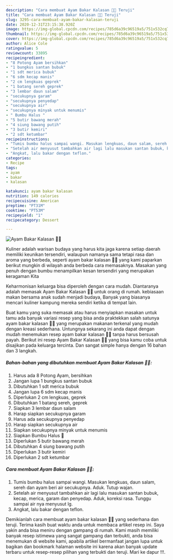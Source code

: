 ```yaml
---
description: "Cara membuat Ayam Bakar Kalasan 🍗🍗 Teruji"
title: "Cara membuat Ayam Bakar Kalasan 🍗🍗 Teruji"
slug: 3295-cara-membuat-ayam-bakar-kalasan-teruji
date: 2020-12-31T23:15:38.920Z
image: https://img-global.cpcdn.com/recipes/785d6a39c96519a5/751x532cq70/ayam-bakar-kalasan-🍗🍗-foto-resep-utama.jpg
thumbnail: https://img-global.cpcdn.com/recipes/785d6a39c96519a5/751x532cq70/ayam-bakar-kalasan-🍗🍗-foto-resep-utama.jpg
cover: https://img-global.cpcdn.com/recipes/785d6a39c96519a5/751x532cq70/ayam-bakar-kalasan-🍗🍗-foto-resep-utama.jpg
author: Alice Cole
ratingvalue: 5
reviewcount: 33895
recipeingredient:
- "8 Potong Ayam bersihkan"
- "1 bungkus santan bubuk"
- "1 sdt merica bubuk"
- "6 sdm kecap manis"
- "2 cm lengkuas geprek"
- "1 batang sereh geprek"
- "3 lembar daun salam"
- "secukupnya garam"
- "secukupnya penyedap"
- "secukupnya air"
- "secukupnya minyak untuk menumis"
- " Bumbu Halus "
- "5 butir bawang merah"
- "4 siung bawang putih"
- "3 butir kemiri"
- "2 sdt ketumbar"
recipeinstructions:
- "Tumis bumbu halus sampai wangi. Masukan lengkuas, daun salam, sereh dan ayam beri air secukupnya. Aduk. Tutup wajan."
- "Setelah air menyusut tambahkan air lagi lalu masukan santan bubuk, kecap, merica, garam dan penyedap. Aduk, koreksi rasa. Tunggu sampai air nya menyusut lg."
- "Angkat, lalu bakar dengan teflon."
categories:
- Recipe
tags:
- ayam
- bakar
- kalasan

katakunci: ayam bakar kalasan 
nutrition: 149 calories
recipecuisine: American
preptime: "PT31M"
cooktime: "PT53M"
recipeyield: "1"
recipecategory: Dessert

---
```



![Ayam Bakar Kalasan 🍗🍗](https://img-global.cpcdn.com/recipes/785d6a39c96519a5/751x532cq70/ayam-bakar-kalasan-🍗🍗-foto-resep-utama.jpg)

Kuliner adalah warisan budaya yang harus kita jaga karena setiap daerah memiliki keunikan tersendiri, walaupun namanya sama tetapi rasa dan aroma yang berbeda, seperti ayam bakar kalasan 🍗🍗 yang kami paparkan berikut mungkin di wilayah anda berbeda cara memasaknya. Masakan yang penuh dengan bumbu menampilkan kesan tersendiri yang merupakan keragaman Kita



Keharmonisan keluarga bisa diperoleh dengan cara mudah. Diantaranya adalah memasak Ayam Bakar Kalasan 🍗🍗 untuk orang di rumah. kebiasaan makan bersama anak sudah menjadi budaya, Banyak yang biasanya mencari kuliner kampung mereka sendiri ketika di tempat lain.

Buat kamu yang suka memasak atau harus menyiapkan masakan untuk tamu ada banyak variasi resep yang bisa anda praktekkan salah satunya ayam bakar kalasan 🍗🍗 yang merupakan makanan terkenal yang mudah dengan kreasi sederhana. Untungnya sekarang ini anda dapat dengan mudah menemukan resep ayam bakar kalasan 🍗🍗 tanpa harus bersusah payah.
Berikut ini resep Ayam Bakar Kalasan 🍗🍗 yang bisa kamu coba untuk disajikan pada keluarga tercinta. Dan sangat simple hanya dengan 16 bahan dan 3 langkah.


<!--inarticleads1-->

##### Bahan-bahan yang dibutuhkan membuat Ayam Bakar Kalasan 🍗🍗:

1. Harus ada 8 Potong Ayam, bersihkan
1. Jangan lupa 1 bungkus santan bubuk
1. Dibutuhkan 1 sdt merica bubuk
1. Jangan lupa 6 sdm kecap manis
1. Diperlukan 2 cm lengkuas, geprek
1. Dibutuhkan 1 batang sereh, geprek
1. Siapkan 3 lembar daun salam
1. Harap siapkan secukupnya garam
1. Harus ada secukupnya penyedap
1. Harap siapkan secukupnya air
1. Siapkan secukupnya minyak untuk menumis
1. Siapkan  Bumbu Halus 🍅
1. Diperlukan 5 butir bawang merah
1. Dibutuhkan 4 siung bawang putih
1. Diperlukan 3 butir kemiri
1. Diperlukan 2 sdt ketumbar




<!--inarticleads2-->

##### Cara membuat  Ayam Bakar Kalasan 🍗🍗:

1. Tumis bumbu halus sampai wangi. Masukan lengkuas, daun salam, sereh dan ayam beri air secukupnya. Aduk. Tutup wajan.
1. Setelah air menyusut tambahkan air lagi lalu masukan santan bubuk, kecap, merica, garam dan penyedap. Aduk, koreksi rasa. Tunggu sampai air nya menyusut lg.
1. Angkat, lalu bakar dengan teflon.




Demikianlah cara membuat ayam bakar kalasan 🍗🍗 yang sederhana dan teruji. Terima kasih buat waktu anda untuk membaca artikel resep ini. Saya yakin anda bisa meniru dengan gampang di rumah. Kami masih memiliki banyak resep istimewa yang sangat gampang dan terbukti, anda bisa menemukan di website kami, apabila artikel bermanfaat jangan lupa untuk bagikan dan bookmark halaman website ini karena akan banyak update terbaru untuk resep-resep pilihan yang terbukti dan teruji. Mari ke dapur !!!. 
